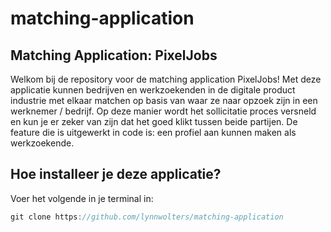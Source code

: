 # matching-application

## Matching Application: PixelJobs

Welkom bij de repository voor de matching application PixelJobs! Met deze applicatie kunnen bedrijven en werkzoekenden in de digitale product industrie met elkaar matchen op basis van waar ze naar opzoek zijn in een werknemer / bedrijf. Op deze manier wordt het sollicitatie proces versneld en kun je er zeker van zijn dat het goed klikt tussen beide partijen. De feature die is uitgewerkt in code is: een profiel aan kunnen maken als werkzoekende.

## Hoe installeer je deze applicatie?

Voer het volgende in je terminal in:

```js
git clone https://github.com/lynnwolters/matching-application
```
